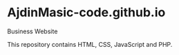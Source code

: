 # AjdinMasic-code.github.io
Business Website

This repository contains HTML, CSS, JavaScript and PHP.
